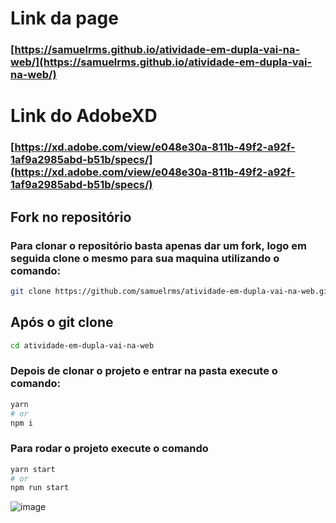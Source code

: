 # Link da page

### [https://samuelrms.github.io/atividade-em-dupla-vai-na-web/](https://samuelrms.github.io/atividade-em-dupla-vai-na-web/)

# Link do AdobeXD

### [https://xd.adobe.com/view/e048e30a-811b-49f2-a92f-1af9a2985abd-b51b/specs/](https://xd.adobe.com/view/e048e30a-811b-49f2-a92f-1af9a2985abd-b51b/specs/)

## Fork no repositório

### Para clonar o repositório basta apenas dar um fork, logo em seguida clone o mesmo para sua maquina utilizando o comando:

```bash
git clone https://github.com/samuelrms/atividade-em-dupla-vai-na-web.git
```

## Após o git clone

```bash
cd atividade-em-dupla-vai-na-web
```

### Depois de clonar o projeto e entrar na pasta execute o comando:

```bash
yarn
# or
npm i
```

### Para rodar o projeto execute o comando

```bash
yarn start
# or
npm run start
```

![image](https://github.com/samuelrms/atividade-em-dupla-vai-na-web/assets/92615688/d3154e86-ace1-4e7f-86c9-492a2b453458)

